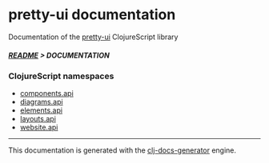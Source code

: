 
# pretty-ui documentation

Documentation of the [pretty-ui](https://github.com/bithandshake/pretty-ui) ClojureScript library

##### [README](../README.md) > DOCUMENTATION

### ClojureScript namespaces

* [components.api](cljs/pretty_components/API.md)
* [diagrams.api](cljs/diagrams/API.md)
* [elements.api](cljs/pretty_elements/API.md)
* [layouts.api](cljs/pretty_layouts/API.md)
* [website.api](cljs/website/API.md)

---

This documentation is generated with the [clj-docs-generator](https://github.com/bithandshake/clj-docs-generator) engine.


